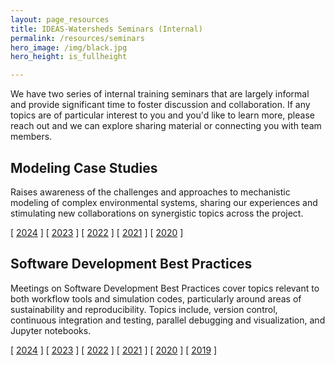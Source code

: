 ```yaml
---
layout: page_resources
title: IDEAS-Watersheds Seminars (Internal)
permalink: /resources/seminars
hero_image: /img/black.jpg
hero_height: is_fullheight

---
```


We have two series of internal training seminars that are largely informal and provide significant time to foster discussion and collaboration.  If any topics are of particular interest to you and you'd like to learn more, please reach out and we can explore sharing material or connecting you with team members.

## Modeling Case Studies

Raises awareness of the challenges and approaches to mechanistic modeling of complex environmental systems, sharing our experiences and stimulating new collaborations on synergistic topics across the project.

[ [2024](seminars/modeling/modeling_2024.md) ]
[ [2023](seminars/modeling/modeling_2023.md) ]
[ [2022](seminars/modeling/modeling_2022.md) ]
[ [2021](seminars/modeling/modeling_2021.md) ]
[ [2020](seminars/modeling/modeling_2020.md) ]


## Software Development Best Practices

Meetings on Software Development Best Practices cover topics relevant to both workflow tools and simulation codes, particularly around areas of sustainability and reproducibility.  Topics include, version control, continuous integration and testing, parallel debugging and visualization, and Jupyter notebooks.

[ [2024](seminars/software/software_2024.md) ]
[ [2023](seminars/software/software_2023.md) ]
[ [2022](seminars/software/software_2022.md) ]
[ [2021](seminars/software/software_2021.md) ]
[ [2020](seminars/software/software_2020.md) ]
[ [2019](seminars/software/software_2019.md) ]


